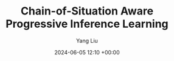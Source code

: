 ---
layout: post
title:  "Chain-of-Situation Aware Progressive Inference Learning"
date:   2024-06-05 12:10 +00:00
image: images/TNNLS.jpg
categories: research
author: "Yang Liu"
authors: "<strong>Yang Liu</strong>, Fang Liu, Licheng Jiao, Qianyue Bao, Lingling Li, Yuwei Guo, Puhua Chen"
venue: "IEEE Transactions on Neural Networks and Learning Systems"
arxiv: 
code: 
website: 
---